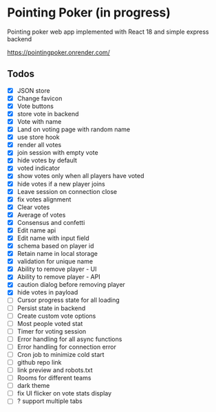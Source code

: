 # Pointing Poker (in progress)
Pointing poker web app implemented with React 18 and simple express backend

https://pointingpoker.onrender.com/

## Todos
- [x] JSON store
- [x] Change favicon
- [x] Vote buttons
- [x] store vote in backend
- [x] Vote with name
- [x] Land on voting page with random name
- [x] use store hook
- [x] render all votes
- [x] join session with empty vote
- [x] hide votes by default
- [x] voted indicator
- [x] show votes only when all players have voted
- [x] hide votes if a new player joins
- [x] Leave session on connection close
- [x] fix votes alignment
- [x] Clear votes
- [x] Average of votes
- [x] Consensus and confetti
- [x] Edit name api
- [x] Edit name with input field
- [x] schema based on player id
- [x] Retain name in local storage
- [x] validation for unique name
- [x] Ability to remove player - UI
- [x] Ability to remove player - API
- [x] caution dialog before removing player
- [x] hide votes in payload
- [ ] Cursor progress state for all loading
- [ ] Persist state in backend
- [ ] Create custom vote options
- [ ] Most people voted stat
- [ ] Timer for voting session
- [ ] Error handling for all async functions
- [ ] Error handling for connection error
- [ ] Cron job to minimize cold start
- [ ] github repo link
- [ ] link preview and robots.txt
- [ ] Rooms for different teams
- [ ] dark theme
- [ ] fix UI flicker on vote stats display
- [ ] ? support multiple tabs
